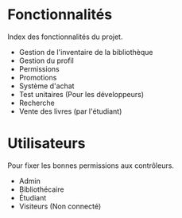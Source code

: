
Fonctionnalités
===============

Index des fonctionnalités du projet.

- Gestion de l'inventaire de la bibliothèque
- Gestion du profil
- Permissions
- Promotions
- Système d'achat
- Test unitaires (Pour les développeurs)
- Recherche
- Vente des livres (par l'étudiant)

# Utilisateurs
Pour fixer les bonnes permissions aux contrôleurs.

- Admin
- Bibliothécaire
- Étudiant
- Visiteurs (Non connecté)
